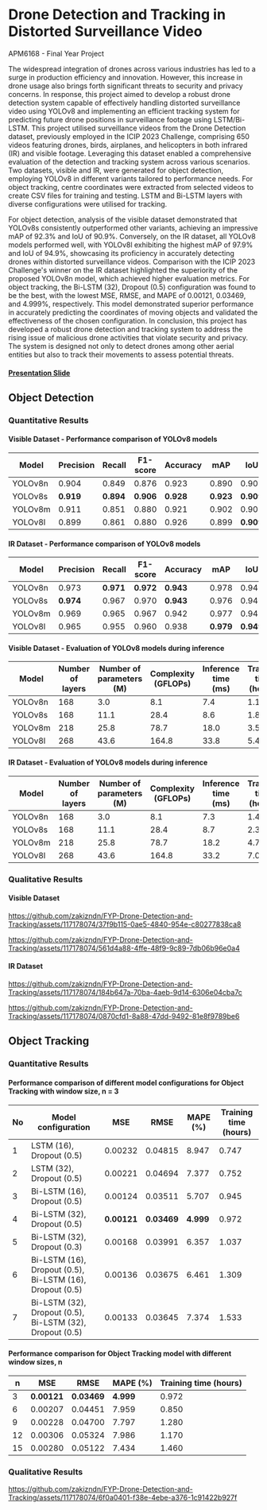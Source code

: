 
# Drone Detection and Tracking in Distorted Surveillance Video

APM6168 - Final Year Project 
 
The widespread integration of drones across various industries has led to a surge in production efficiency and innovation. However, this increase in drone usage also brings forth significant threats to security and privacy concerns. In response, this project aimed to develop a robust drone detection system capable of effectively handling distorted surveillance video using YOLOv8 and implementing an efficient tracking system for predicting future drone positions in surveillance footage using LSTM/Bi-LSTM. This project utilised surveillance videos from the Drone Detection dataset, previously employed in the ICIP 2023 Challenge, comprising 650 videos featuring drones, birds, airplanes, and helicopters in both infrared (IR) and visible footage. Leveraging this dataset enabled a comprehensive evaluation of the detection and tracking system across various scenarios. Two datasets, visible and IR, were generated for object detection, employing YOLOv8 in different variants tailored to performance needs. For object tracking, centre coordinates were extracted from selected videos to create CSV files for training and testing. LSTM and Bi-LSTM layers with diverse configurations were utilised for tracking.

For object detection, analysis of the visible dataset demonstrated that YOLOv8s consistently outperformed other variants, achieving an impressive mAP of 92.3% and IoU of 90.9%. Conversely, on the IR dataset, all YOLOv8 models performed well, with YOLOv8l exhibiting the highest mAP of 97.9% and IoU of 94.9%, showcasing its proficiency in accurately detecting drones within distorted surveillance videos. Comparison with the ICIP 2023 Challenge's winner on the IR dataset highlighted the superiority of the proposed YOLOv8n model, which achieved higher evaluation metrics. For object tracking, the Bi-LSTM (32), Dropout (0.5) configuration was found to be the best, with the lowest MSE, RMSE, and MAPE of 0.00121, 0.03469, and 4.999%, respectively. This model demonstrated superior performance in accurately predicting the coordinates of moving objects and validated the effectiveness of the chosen configuration. In conclusion, this project has developed a robust drone detection and tracking system to address the rising issue of malicious drone activities that violate security and privacy. The system is designed not only to detect drones among other aerial entities but also to track their movements to assess potential threats.

#### [Presentation Slide](https://www.canva.com/design/DAGHnztRQ3Y/ULN1ImqI7U4MAwR8lXzcXw/edit?utm_content=DAGHnztRQ3Y&utm_campaign=designshare&utm_medium=link2&utm_source=sharebutton)

## Object Detection 

### Quantitative Results 

#### Visible Dataset - Performance comparison of YOLOv8 models

Model | Precision | Recall | F1-score | Accuracy | mAP | IoU 
--- | --- | --- | --- |--- |--- |--- 
YOLOv8n | 0.904 | 0.849 | 0.876 | 0.923 | 0.890 | 0.906 
YOLOv8s | **0.919** | **0.894** | **0.906** | **0.928** | **0.923** | **0.909**
YOLOv8m | 0.911 | 0.851 | 0.880 | 0.921 | 0.902 | 0.908 
YOLOv8l | 0.899 | 0.861 | 0.880 | 0.926 | 0.899 | **0.909**

#### IR Dataset - Performance comparison of YOLOv8 models

Model | Precision | Recall | F1-score | Accuracy | mAP | IoU 
--- | --- | --- | --- |--- |--- |--- 
YOLOv8n | 0.973 | **0.971** | **0.972** | **0.943** | 0.978 | 0.946
YOLOv8s | **0.974** | 0.967 | 0.970 | **0.943** | 0.976 | 0.940
YOLOv8m | 0.969 | 0.965 | 0.967 | 0.942 | 0.977 | 0.942
YOLOv8l | 0.965 | 0.955 | 0.960 | 0.938 | **0.979** | **0.949**

#### Visible Dataset - Evaluation of YOLOv8 models during inference

Model | Number of layers | Number of parameters (M) | Complexity (GFLOPs) | Inference time (ms) | Training time (hours)
--- | --- | --- | --- |--- |---
YOLOv8n | 168 | 3.0 | 8.1 | 7.4 | 1.169 
YOLOv8s | 168 | 11.1 | 28.4 | 8.6 | 1.848
YOLOv8m | 218 | 25.8 | 78.7 | 18.0 | 3.533 
YOLOv8l | 268 | 43.6 | 164.8 | 33.8 | 5.411 

#### IR Dataset - Evaluation of YOLOv8 models during inference

Model | Number of layers | Number of parameters (M) | Complexity (GFLOPs) | Inference time (ms) | Training time (hours)
--- | --- | --- | --- |--- |---
YOLOv8n | 168 | 3.0 | 8.1 | 7.3 | 1.476
YOLOv8s | 168 | 11.1 | 28.4 | 8.7 | 2.312
YOLOv8m | 218 | 25.8 | 78.7 | 18.2 | 4.741 
YOLOv8l | 268 | 43.6 | 164.8 | 33.2 | 7.036 

### Qualitative Results

#### Visible Dataset 

https://github.com/zakizndn/FYP-Drone-Detection-and-Tracking/assets/117178074/37f9b115-0ae5-4840-954e-c80277838ca8

https://github.com/zakizndn/FYP-Drone-Detection-and-Tracking/assets/117178074/561d4a88-4ffe-48f9-9c89-7db06b96e0a4

#### IR Dataset 

https://github.com/zakizndn/FYP-Drone-Detection-and-Tracking/assets/117178074/184b647a-70ba-4aeb-9d14-6306e04cba7c

https://github.com/zakizndn/FYP-Drone-Detection-and-Tracking/assets/117178074/0870cfd1-8a88-47dd-9492-81e8f9789be6


## Object Tracking

### Quantitative Results 

#### Performance comparison of different model configurations for Object Tracking with window size, n = 3

No | Model configuration | MSE | RMSE | MAPE (%) | Training time (hours)
--- | --- | --- | --- |--- |---
1 | LSTM (16), Dropout (0.5) | 0.00232 | 0.04815 | 8.947 | 0.747 
2 | LSTM (32), Dropout (0.5) | 0.00221 | 0.04694 | 7.377 | 0.752
3 | Bi-LSTM (16), Dropout (0.5) | 0.00124 | 0.03511 | 5.707 | 0.945
4 | Bi-LSTM (32), Dropout (0.5) | **0.00121** | **0.03469** | **4.999** | 0.972
5 | Bi-LSTM (32), Dropout (0.3) | 0.00168 | 0.03991 | 6.357 | 1.037
6 | Bi-LSTM (16), Dropout (0.5), Bi-LSTM (16), Dropout (0.5) | 0.00136 | 0.03675 | 6.461 | 1.309
7 | Bi-LSTM (32), Dropout (0.5), Bi-LSTM (32), Dropout (0.5) | 0.00133 | 0.03645 | 7.374 | 1.533

#### Performance comparison for Object Tracking model with different window sizes, n

n | MSE | RMSE | MAPE (%) | Training time (hours)
--- | --- | --- | --- |--- 
3 | **0.00121** | **0.03469** | **4.999** | 0.972 
6 | 0.00207 | 0.04451 | 7.959 | 0.850
9 | 0.00228 | 0.04700 | 7.797 | 1.280
12 | 0.00306 | 0.05324 | 7.986 | 1.170
15 | 0.00280 | 0.05122 | 7.434 | 1.460

### Qualitative Results 

https://github.com/zakizndn/FYP-Drone-Detection-and-Tracking/assets/117178074/6f0a0401-f38e-4ebe-a376-1c91422b927f

